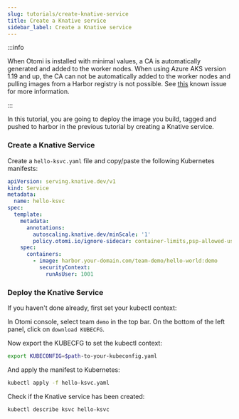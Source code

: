 ```yaml
---
slug: tutorials/create-knative-service
title: Create a Knative service
sidebar_label: Create a Knative service
---
```


:::info

When Otomi is installed with minimal values, a CA is automatically generated and added to the worker nodes. When using Azure AKS version 1.19 and up, the CA can not be automatically added to the worker nodes and pulling images from a Harbor registry is not possible. See [this](/docs/sre/known-issues/custom-ca) known issue for more information.

:::

In this tutorial, you are going to deploy the image you build, tagged and pushed to harbor in the previous tutorial by creating a Knative service.

### Create a Knative Service

Create a `hello-ksvc.yaml` file and copy/paste the following Kubernetes manifests:

```yaml
apiVersion: serving.knative.dev/v1
kind: Service
metadata:
  name: hello-ksvc
spec:
  template:
    metadata:
      annotations:
        autoscaling.knative.dev/minScale: '1'
        policy.otomi.io/ignore-sidecar: container-limits,psp-allowed-users
    spec:
      containers:
        - image: harbor.your-domain.com/team-demo/hello-world:demo
          securityContext:
            runAsUser: 1001
```

### Deploy the Knative Service

If you haven't done already, first set your kubectl context:

In Otomi console, select team `demo` in the top bar. On the bottom of the left panel, click on `download KUBECFG`.

Now export the KUBECFG to set the kubectl context:

```bash
export KUBECONFIG=$path-to-your-kubeconfig.yaml
```

And apply the manifest to Kubernetes:

```bash
kubectl apply -f hello-ksvc.yaml
```

Check if the Knative service has been created:

```bash
kubectl describe ksvc hello-ksvc
```
